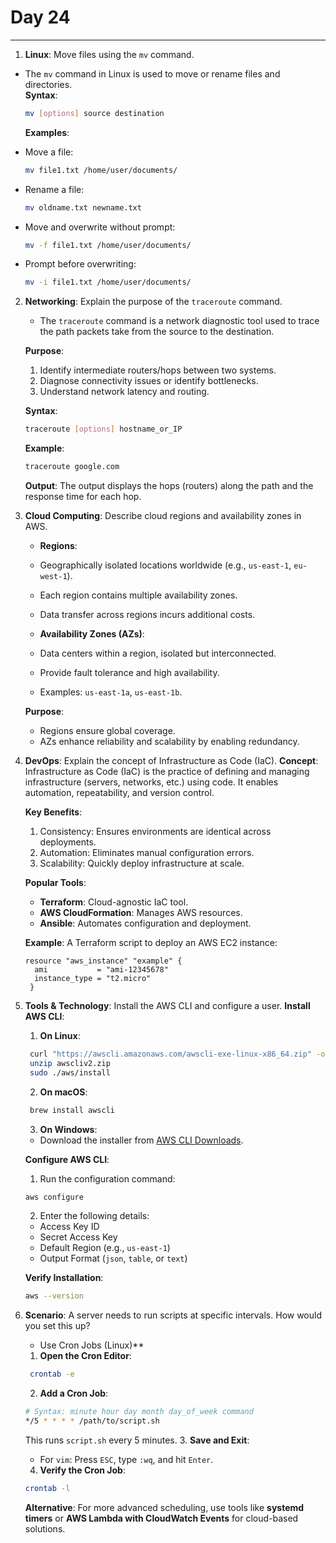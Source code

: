 # Day 24

---

1. **Linux**: Move files using the `mv` command.
  - The `mv` command in Linux is used to move or rename files and directories.  
    **Syntax**:  
    ```bash
    mv [options] source destination
    ```

    **Examples**:
   - Move a file:  
     ```bash
     mv file1.txt /home/user/documents/
     ```
   - Rename a file:  
     ```bash
     mv oldname.txt newname.txt
     ```
   - Move and overwrite without prompt:  
     ```bash
     mv -f file1.txt /home/user/documents/
     ```
   - Prompt before overwriting:  
     ```bash
     mv -i file1.txt /home/user/documents/
     ```


2. **Networking**: Explain the purpose of the `traceroute` command.
   
   - The `traceroute` command is a network diagnostic tool used to trace the path packets take from the source to the destination.

    **Purpose**:
   1. Identify intermediate routers/hops between two systems.
   2. Diagnose connectivity issues or identify bottlenecks.
   3. Understand network latency and routing.

   **Syntax**:
   ```bash
   traceroute [options] hostname_or_IP
   ```

   **Example**:
   ```bash
   traceroute google.com
   ```

   **Output**:
    The output displays the hops (routers) along the path and the response time for each hop.


3. **Cloud Computing**: Describe cloud regions and availability zones in AWS.
   - **Regions**:
    - Geographically isolated locations worldwide (e.g., `us-east-1`, `eu-west-1`).
    - Each region contains multiple availability zones.
    - Data transfer across regions incurs additional costs.

   - **Availability Zones (AZs)**:
    - Data centers within a region, isolated but interconnected.
    - Provide fault tolerance and high availability.
    - Examples: `us-east-1a`, `us-east-1b`.

   **Purpose**:
    - Regions ensure global coverage.
    - AZs enhance reliability and scalability by enabling redundancy.


4. **DevOps**: Explain the concept of Infrastructure as Code (IaC).
    **Concept**:
    Infrastructure as Code (IaC) is the practice of defining and managing infrastructure (servers, networks, etc.) using code. It enables automation, repeatability, and version control.

    **Key Benefits**:
   1. Consistency: Ensures environments are identical across deployments.
   2. Automation: Eliminates manual configuration errors.
   3. Scalability: Quickly deploy infrastructure at scale.

   **Popular Tools**:
   - **Terraform**: Cloud-agnostic IaC tool.
   - **AWS CloudFormation**: Manages AWS resources.
   - **Ansible**: Automates configuration and deployment.

   **Example**:
   A Terraform script to deploy an AWS EC2 instance:
   ```hcl
   resource "aws_instance" "example" {
     ami           = "ami-12345678"
     instance_type = "t2.micro"
    }
   ```


5. **Tools & Technology**: Install the AWS CLI and configure a user.
   **Install AWS CLI**:
   1. **On Linux**:
    ```bash
     curl "https://awscli.amazonaws.com/awscli-exe-linux-x86_64.zip" -o "awscliv2.zip"
     unzip awscliv2.zip
     sudo ./aws/install
    ```

   2. **On macOS**:
    ```bash
     brew install awscli
    ```

   3. **On Windows**:
    - Download the installer from [AWS CLI Downloads](https://aws.amazon.com/cli/).

    **Configure AWS CLI**:
   1. Run the configuration command:
     ```bash
     aws configure
     ```
   2. Enter the following details:
    - Access Key ID
    - Secret Access Key
    - Default Region (e.g., `us-east-1`)
    - Output Format (`json`, `table`, or `text`)

    **Verify Installation**:
   ```bash
   aws --version
   ```


6. **Scenario**: A server needs to run scripts at specific intervals. How would you set this up?
   - Use Cron Jobs (Linux)**
    1. **Open the Cron Editor**:
     ```bash
      crontab -e
     ```
    2. **Add a Cron Job**:
     ```bash
     # Syntax: minute hour day month day_of_week command
     */5 * * * * /path/to/script.sh
     ```
     This runs `script.sh` every 5 minutes.
    3. **Save and Exit**:
    - For `vim`: Press `ESC`, type `:wq`, and hit `Enter`.
    4. **Verify the Cron Job**:
     ```bash
     crontab -l
     ```

    **Alternative**:
     For more advanced scheduling, use tools like **systemd timers** or **AWS Lambda with CloudWatch Events** for cloud-based solutions.

